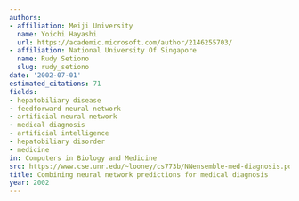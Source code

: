 ```yaml
---
authors:
- affiliation: Meiji University
  name: Yoichi Hayashi
  url: https://academic.microsoft.com/author/2146255703/
- affiliation: National University Of Singapore
  name: Rudy Setiono
  slug: rudy_setiono
date: '2002-07-01'
estimated_citations: 71
fields:
- hepatobiliary disease
- feedforward neural network
- artificial neural network
- medical diagnosis
- artificial intelligence
- hepatobiliary disorder
- medicine
in: Computers in Biology and Medicine
src: https://www.cse.unr.edu/~looney/cs773b/NNensemble-med-diagnosis.pdf
title: Combining neural network predictions for medical diagnosis
year: 2002
---
```


